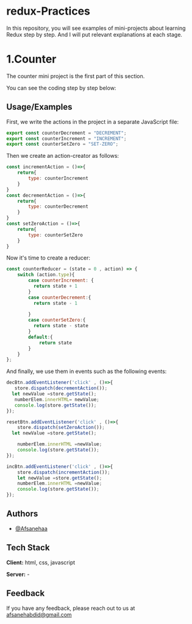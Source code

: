 # redux-Practices

In this repository, you will see examples of mini-projects about learning Redux step by step.
And I will put relevant explanations at each stage.

# 1.Counter

The counter mini project is the first part of this section.

You can see the coding step by step below:

## Usage/Examples

First, we write the actions in the project in a separate JavaScript file:
```javascript
export const counterDecrement = "DECREMENT";
export const counterIncrement = "INCREMENT";
export const counterSetZero = "SET-ZERO";
```

Then we create an action-creator as follows:
```javascript
const incrementAction = ()=>{
    return{
        type: counterIncrement
    }
}
const decrementAction = ()=>{
    return{
        type: counterDecrement
    }
}
const setZeroAction = ()=>{
    return{
        type: counterSetZero
    }
}
```
Now it's time to create a reducer:
```javascript
const counterReducer = (state = 0 , action) => {
    switch (action.type){
        case counterIncrement: {
          return state + 1
        }
        case counterDecrement:{
          return state - 1
          
        }
        case counterSetZero:{
          return state - state
        }
        default:{
            return state
        }
    }
};
```
And finally, we use them in events such as the following events:
```javascript
decBtn.addEventListener('click' , ()=>{
   store.dispatch(decrementAction());
  let newValue =store.getState();
   numberElem.innerHTML= newValue;
   console.log(store.getState());
});

resetBtn.addEventListener('click' , ()=>{
    store.dispatch(setZeroAction());
  let newValue =store.getState();

    numberElem.innerHTML =newValue;
    console.log(store.getState());
});

incBtn.addEventListener('click' , ()=>{
    store.dispatch(incrementAction());
    let newValue =store.getState();
    numberElem.innerHTML =newValue;
    console.log(store.getState());
});
```
## Authors

- [@Afsanehaa](https://www.github.com/Afsanehaa)
## Tech Stack

**Client:** html, css, javascript

**Server:** -

## Feedback

If you have any feedback, please reach out to us at afsanehabdid@gmail.com

